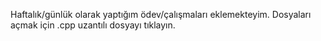 Haftalık/günlük olarak yaptığım ödev/çalışmaları eklemekteyim.
Dosyaları açmak için .cpp uzantılı dosyayı tıklayın.
